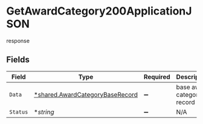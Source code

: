 # GetAwardCategory200ApplicationJSON

response


## Fields

| Field                                                                             | Type                                                                              | Required                                                                          | Description                                                                       |
| --------------------------------------------------------------------------------- | --------------------------------------------------------------------------------- | --------------------------------------------------------------------------------- | --------------------------------------------------------------------------------- |
| `Data`                                                                            | [*shared.AwardCategoryBaseRecord](../../models/shared/awardcategorybaserecord.md) | :heavy_minus_sign:                                                                | base award category record                                                        |
| `Status`                                                                          | **string*                                                                         | :heavy_minus_sign:                                                                | N/A                                                                               |